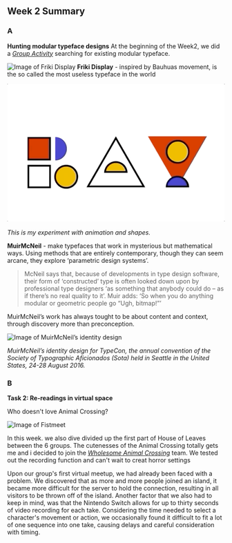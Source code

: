 ## Week 2 Summary

### A
**Hunting modular typeface designs** 
At the beginning of the Week2, we did a [*Group Activity*](https://docs.google.com/presentation/d/1N2hAFp6si7UsVuPj1oMQ21_HHF858NbXZna0YQxOQio/edit#slide=id.g8ed135ac50_18_0) searching for existing modular typeface.

![Image of Friki Display](https://github.com/Raymondvonz/CodeWords/blob/master/W2/Friki%20Display.png)
**Friki Display** - inspired by Bauhuas movement, is the so called the most useless typeface in the world

![Image of Rayattempt](https://github.com/Raymondvonz/CodeWords/blob/master/W2/RAY_ATTEMPT.gif)

*This is my experiment with animation and shapes.*

**MuirMcNeil** - make typefaces that work in mysterious but mathematical ways. Using methods that are entirely contemporary, though they can seem arcane, they explore ‘parametric design systems’. 

> McNeil says that, because of developments in type design software, their form of ‘constructed’ type is often looked down upon by professional type designers ‘as something that anybody could do – as if there’s no real quality to it’. Muir adds: ‘So when you do anything modular or geometric people go “Ugh, bitmap!”’

MuirMcNeil’s work has always tought to be about content and context, through discovery more than preconception.


![Image of MuirMcNeil’s identity design](https://github.com/Raymondvonz/CodeWords/blob/master/W2/MuirMcNeil’s%20identity%20design.jpg)

*MuirMcNeil’s identity design for TypeCon, the annual convention of the Society of Typographic Aficionados (Sota) held in Seattle in the United States, 24-28 August 2016.*

### B

**Task 2: Re-readings in virtual space** 

Who doesn't love Animal Crossing? 

![Image of Fistmeet](https://github.com/Raymondvonz/CodeWords/blob/master/W2/firstmeet.gif)

In this week. we also dive divided up the first part of House of Leaves between the 6 groups. The cutenesses of the Animal Crossing totally gets me and i decided to join the [*Wholesome Animal Crossing*](https://docs.google.com/presentation/d/1c1KexKLj99n7Z-FLky9NW8Zqkgk1uo2tdibFXJoCwYc/edit#slide=id.g8e5186eb0c_21_0) team. We tested out the recording function and can't wait to creat horror settings

Upon our group's first virtual meetup, we had already been faced with a problem. We discovered that as more and more people joined an island, it became more difficult for the server to hold the connection, resulting in all visitors to be thrown off of the island. Another factor that we also had to keep in mind, was that the Nintendo Switch allows for up to thirty seconds of video recording for each take. Considering the time needed to select a character's movement or action, we occasionally found it difficult to fit a lot of one sequence into one take, causing delays and careful consideration with timing.
